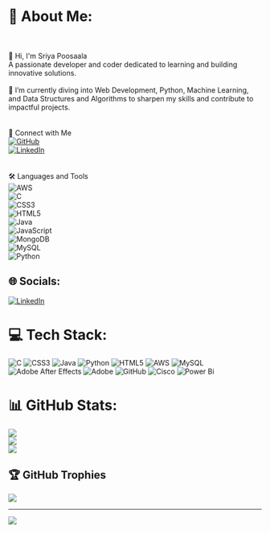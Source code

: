 # 💫 About Me:
<br><br> 👋 Hi, I'm Sriya Poosaala  <br>A passionate developer and coder dedicated to learning and building innovative solutions.  <br><br>🌱 I’m currently diving into Web Development, Python, Machine Learning, and Data Structures and Algorithms to sharpen my skills and contribute to impactful projects.  <br><br><br> 🌟 Connect with Me  <br>[![GitHub](https://img.shields.io/badge/GitHub-SriyaPoosaala-blue?style=flat&logo=github)](https://github.com/Sriya999)  <br>[![LinkedIn](https://img.shields.io/badge/LinkedIn-SriyaPoosaala-blue?style=flat&logo=linkedin)](https://www.linkedin.com/in/sriya-poosaala-37a6622ba/)  <br><br><br> 🛠️ Languages and Tools  <br>![AWS](https://img.shields.io/badge/AWS-orange?style=flat&logo=amazon-aws)  <br>![C](https://img.shields.io/badge/C-blue?style=flat&logo=c)  <br>![CSS3](https://img.shields.io/badge/CSS3-blue?style=flat&logo=css3)  <br>![HTML5](https://img.shields.io/badge/HTML5-orange?style=flat&logo=html5)  <br>![Java](https://img.shields.io/badge/Java-red?style=flat&logo=java)  <br>![JavaScript](https://img.shields.io/badge/JavaScript-yellow?style=flat&logo=javascript)  <br>![MongoDB](https://img.shields.io/badge/MongoDB-green?style=flat&logo=mongodb)  <br>![MySQL](https://img.shields.io/badge/MySQL-blue?style=flat&logo=mysql)  <br>![Python](https://img.shields.io/badge/Python-blue?style=flat&logo=python)  <br>


## 🌐 Socials:
[![LinkedIn](https://img.shields.io/badge/LinkedIn-%230077B5.svg?logo=linkedin&logoColor=white)](https://www.linkedin.com/in/sriya-poosaala-37a6622ba/) 

# 💻 Tech Stack:
![C](https://img.shields.io/badge/c-%2300599C.svg?style=plastic&logo=c&logoColor=white) ![CSS3](https://img.shields.io/badge/css3-%231572B6.svg?style=plastic&logo=css3&logoColor=white) ![Java](https://img.shields.io/badge/java-%23ED8B00.svg?style=plastic&logo=openjdk&logoColor=white) ![Python](https://img.shields.io/badge/python-3670A0?style=plastic&logo=python&logoColor=ffdd54) ![HTML5](https://img.shields.io/badge/html5-%23E34F26.svg?style=plastic&logo=html5&logoColor=white) ![AWS](https://img.shields.io/badge/AWS-%23FF9900.svg?style=plastic&logo=amazon-aws&logoColor=white) ![MySQL](https://img.shields.io/badge/mysql-4479A1.svg?style=plastic&logo=mysql&logoColor=white) ![Adobe After Effects](https://img.shields.io/badge/Adobe%20After%20Effects-9999FF.svg?style=plastic&logo=Adobe%20After%20Effects&logoColor=white) ![Adobe](https://img.shields.io/badge/adobe-%23FF0000.svg?style=plastic&logo=adobe&logoColor=white) ![GitHub](https://img.shields.io/badge/github-%23121011.svg?style=plastic&logo=github&logoColor=white) ![Cisco](https://img.shields.io/badge/cisco-%23049fd9.svg?style=plastic&logo=cisco&logoColor=black) ![Power Bi](https://img.shields.io/badge/power_bi-F2C811?style=plastic&logo=powerbi&logoColor=black)
# 📊 GitHub Stats:
![](https://github-readme-stats.vercel.app/api?username=Sriya999&theme=tokyonight&hide_border=true&include_all_commits=true&count_private=true)<br/>
![](https://github-readme-streak-stats.herokuapp.com/?user=Sriya999&theme=tokyonight&hide_border=true)<br/>
![](https://github-readme-stats.vercel.app/api/top-langs/?username=Sriya999&theme=tokyonight&hide_border=true&include_all_commits=true&count_private=true&layout=compact)

## 🏆 GitHub Trophies
![](https://github-profile-trophy.vercel.app/?username=Sriya999&theme=tokyonight&no-frame=false&no-bg=false&margin-w=4)

---
[![](https://visitcount.itsvg.in/api?id=Sriya999&icon=0&color=0)](https://visitcount.itsvg.in)

<!-- Proudly created with GPRM ( https://gprm.itsvg.in ) -->
